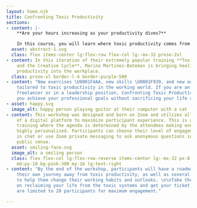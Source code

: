 ```yaml
---
layout: home.njk
title: Confronting Toxic Productivity
sections:
- content: |-
    **Are your hours increasing as your productivity dives?**

    In this course, you will learn where toxic productivity comes from and how to stop it!
  asset: abstract-1.svg
  class: flex items-center lg:flex-row flex-col lg:-mx-32 prose-2xl
- content: In this iteration of their extremely popular training **Toxic Productivity
    and the Creative Cycle**, Marina Martinez-Bateman is bringing healing from toxic
    productivity into the workplace.
  class: prose-xl border-l-4 border-purple-500
- content: "New exercises \U0001F4AA, new skills \U0001F939, and new outcomes \U0001F308
    tailored to toxic productivity in the working world. If you are an employee, a
    freelancer or in a leadership position, Confronting Toxic Productivity will help
    you achieve your professional goals without sacrificing your life and values."
- asset: happy.svg
  image_alt: happy person playing guitar at their computer with a cat
- content: This workshop was designed and born on Zoom and utilizes all of the advantages
    of a digital platform to maximize participant experience. This is a interactive
    training where the agenda is determined by the attendees making every training
    highly personalized. Participants can choose their level of engagement and post
    in chat or use Zoom private messaging to ask anonymous questions in an otherwise
    public venue.
  asset: smiling-face.svg
  image_alt: a smiling person
  class: flex flex-col lg:flex-row-reverse items-center lg:-mx-32 px-8 md:px-16 py-6
    md:py-10 bg-pink-300 my-16 lg:text-right
- content: "By the end of the workshop, participants will have a roadmap to start
    their own journey away from toxic productivity, as well as several tools and prompts
    to help them change their working habits and outlooks. \n\nTake the next step
    on reclaiming your life from the toxic systems and get your ticket today. Workshops
    are limited to 20 participants for maximum engagement."

---
```

